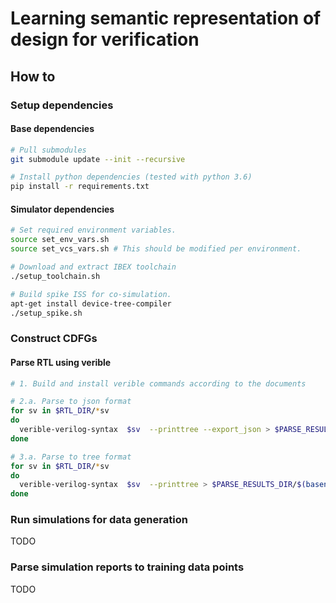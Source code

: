 # Learning semantic representation of design for verification

## How to

### Setup dependencies

#### Base dependencies
```bash
# Pull submodules
git submodule update --init --recursive

# Install python dependencies (tested with python 3.6)
pip install -r requirements.txt
```

#### Simulator dependencies
```bash
# Set required environment variables.
source set_env_vars.sh
source set_vcs_vars.sh # This should be modified per environment.

# Download and extract IBEX toolchain
./setup_toolchain.sh

# Build spike ISS for co-simulation.
apt-get install device-tree-compiler
./setup_spike.sh

```

### Construct CDFGs

#### Parse RTL using verible

```bash
# 1. Build and install verible commands according to the documents

# 2.a. Parse to json format
for sv in $RTL_DIR/*sv
do
  verible-verilog-syntax  $sv  --printtree --export_json > $PARSE_RESULTS_DIR/$(basename -- $sv).json
done

# 3.a. Parse to tree format
for sv in $RTL_DIR/*sv
do
  verible-verilog-syntax  $sv  --printtree > $PARSE_RESULTS_DIR/$(basename -- $sv).tree
done

```

### Run simulations for data generation

TODO

### Parse simulation reports to training data points

TODO